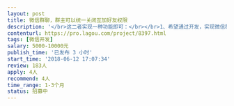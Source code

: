 ```yaml
---                
layout: post       
title: 微信群聊，群主可以统一关闭互加好友权限           
description: '</br>这二者实现一种功能即可：</br></br>1、希望通过开发，实现微信群聊天群主可以关闭群成员之间互相加好友的权限，以及关闭群成员之间互相查看对方资料的功能。</br></br>2、QQ讨论组，实现讨论组群主可以关闭群成员之间互相加好友的权限，以及群成员之间互相查看对方资料的功能。</br></br>主要是想通过微信或者QQ主流聊天工具实现群聊，但又不能互相看到对方的资料和不能互相加好友，相互聊天的功能。。如果微信小程序可以实现，也是可以的；</br>'     
contenturl: https://pro.lagou.com/project/8397.html      
tags: [微信开发]            
salary: 5000-10000元          
publish_time: '已发布 3 小时'         
start_time: '2018-06-12 17:07:34'           
review: 183人                   
apply: 4人                   
recommend: 4人                   
time_range: 1-3个月              
status: 招募中                  
---                 
```

